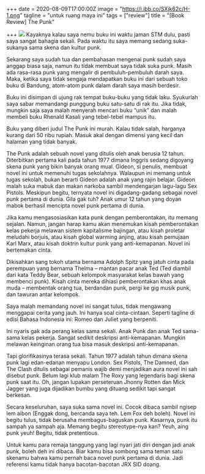 +++
date = 2020-08-09T17:00:00Z
image = "https://i.ibb.co/SXjk62c/H-1.png"
tagline = "untuk ruang maya ini"
tags = ["review"]
title = "[Book Review] The Punk"

+++
![](https://dekadensiotak.files.wordpress.com/2020/08/20200809_112534-1.jpg?w=1536)
Kayaknya kalau saya nemu buku ini waktu jaman STM dulu, pasti saya sangat bahagia sekali. Pada waktu itu saya memang sedang suka-sukanya sama skena dan kultur punk.

Sekarang saya sudah tua dan pembahasan mengenai punk sudah saya anggap biasa saja, namun itu tidak membuat saya tidak suka punk. Masih ada rasa-rasa punk yang mengalir di pembuluh-pembuluh darah saya. Maka, ketika saya tidak sengaja mendapatkan buku ini dari sebuah toko buku di Bandung, atom-atom punk dalam darah saya masih berdesir.

Buku ini disimpan di ujung rak tempat buku-buku yang tidak laku. Syukurlah saya sabar memandangi punggung buku satu-satu di rak itu. Jika tidak, mungkin saja saya malah menyerah mencari buku “unik” dan malah membeli buku Rhenald Kasali yang tebel-tebel mampus itu.

Buku yang diberi judul The Punk ini murah. Kalau tidak salah, harganya kurang dari 50 ribu rupiah. Masuk akal dengan dimensi yang kecil dan halaman yang tidak banyak.

The Punk adalah sebuah novel yang ditulis oleh anak berusia 12 tahun. Diterbitkan pertama kali pada tahun 1977 dimana Inggris sedang digoyang skena punk yang bikin banyak orang mual. Gideon, si penulis, membuat novel ini untuk memenuhi tugas sekolahnya. Walaupun ini memang untuk tugas sekolah, bukan berarti Gideon adalah anak yang rajin belajar. Gideon malah suka mabuk dan makan narkoba sambil mendengarjan lagu-lagu Sex Pistols. Meskipun begitu, ternyata novel ini digadang-gadang sebagai novel punk pertama di dunia. Gila gak tuh? Anak umur 12 tahun yang doyan mabok berhasil mencipta novel punk pertama di dunia.

Jika kamu mengasosiasikan kata punk dengan pemberontakan, itu memang sejalan. Namun, jangan harap kamu akan menemukan kisah pemberontakan kelas pekerja melawan sistem kapitalisme bajingan, atau kisah proletar meludahi borjuis, atau kisah global warming anjing, atau kisah pemujaan Karl Marx, atau kisah doktrin kultur punk yang anti-kemapanan. Novel ini bertemakan cinta.

Dikisahkan sang tokoh utama bernama Adolph Spitz yang jatuh cinta pada perempuan yang bernama Thelma – mantan pacar anak Ted (Ted diambil dari kata Teddy Bear, sebuah kelompok masyarakat kelas bawah yang membenci punk). Kisah cinta mereka dihiasi pemberontakan khas anak muda – membentak orang tua, berdandan punk, pergi ke gig musik punk, dan tawuran antar kelompok.

Saya malah memandang novel ini sangat tulus, tidak mengawang menggapai cerita yang jauh. Ini hanya soal cinta-cintaan. Seperti tagline di edisi Bahasa Indonesia ini: Romeo dan Juliet yang berpeniti.

Ini nyaris gak ada perang kelas sama sekali. Anak Punk dan anak Ted sama-sama kelas pekerja. Sangat sedikit deskripsi anti-kemapanan. Mungkin melawan keinginan orang tua bisa masuk deskripsi anti-kemapanan.

Tapi glorifikasinya terasa sekali. Tahun 1977 adalah tahun dimana skena punk lagi edan-edanan menyapu London. Sex Pistols, The Damned, dan The Clash ditulis sebagai pemanis wajib demi menjadikan aura novel ini sah disebut punk. Belum lagi klub malam The Roxy yang legendaris bagi skena punk saat itu. Oh, jangan lupakan perseteruan Jhonny Rotten dan Mick Jagger yang juga dijadikan bumbu yang dituang sedikit tapi sangat berkesan.

Secara keseluruhan, saya suka sama novel ini. Cocok dibaca sambil ngisep lem aibon (Enggak dong, bercanda saya teh. Lem Fox deh boleh). Novel ini begitu tulus, tidak berusaha membagus-baguskan punk. Kasarnya, punk itu sampah ya sampah aja. Memang begitu stereotype-nya kan? Yeuh, aing punk yeuh! Begitu, tidak pretentious.

Untuk kamu para remaja tanggung yang lagi nyari jati diri dengan jadi anak punk, boleh deh ini dibaca. Biar kamu bisa sombong sama teman satu skenamu bahwa kamu pernah baca novel punk pertama di dunia. Jadi referensi kamu tidak hanya bacotan-bacotan JRX SID doang.